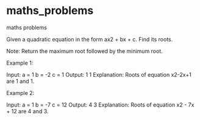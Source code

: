 # maths_problems
maths problems 

Given a quadratic equation in the form ax2 + bx + c. Find its roots.

Note: Return the maximum root followed by the minimum root.

Example 1:

Input:
a = 1
b = -2
c = 1
Output: 1 1
Explanation:
Roots of equation x2-2x+1 are 1 and 1.

Example 2:

Input:
a = 1
b = -7
c = 12
Output: 4 3
Explanation: Roots of equation 
x2 - 7x + 12 are 4 and 3.
